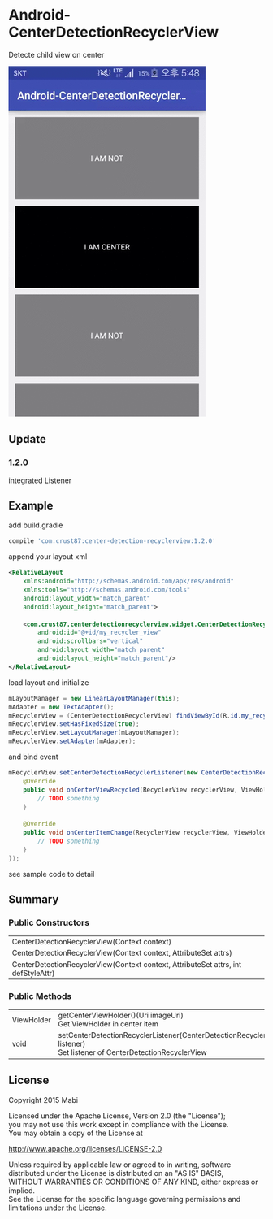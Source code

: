 # Android-CenterDetectionRecyclerView
Detecte child view on center

![](./example.gif)

## Update
### 1.2.0
integrated Listener

## Example

add build.gradle<br />
``` groovy
compile 'com.crust87:center-detection-recyclerview:1.2.0'
```

append your layout xml
```xml
<RelativeLayout
    xmlns:android="http://schemas.android.com/apk/res/android"
    xmlns:tools="http://schemas.android.com/tools"
    android:layout_width="match_parent"
    android:layout_height="match_parent">

    <com.crust87.centerdetectionrecyclerview.widget.CenterDetectionRecyclerView
        android:id="@+id/my_recycler_view"
        android:scrollbars="vertical"
        android:layout_width="match_parent"
        android:layout_height="match_parent"/>
</RelativeLayout>

```

load layout and initialize
```java
mLayoutManager = new LinearLayoutManager(this);
mAdapter = new TextAdapter();
mRecyclerView = (CenterDetectionRecyclerView) findViewById(R.id.my_recycler_view);
mRecyclerView.setHasFixedSize(true);
mRecyclerView.setLayoutManager(mLayoutManager);
mRecyclerView.setAdapter(mAdapter);
```

and bind event
```java
mRecyclerView.setCenterDetectionRecyclerListener(new CenterDetectionRecyclerListener() {
    @Override
    public void onCenterViewRecycled(RecyclerView recyclerView, ViewHolder viewHolder) {
        // TODO something
    }

    @Override
    public void onCenterItemChange(RecyclerView recyclerView, ViewHolder viewHolder, ViewHolder oldViewHolder) {
        // TODO something
    }
});
```

see sample code to detail

## Summary
### Public Constructors
| |
|:---|
| CenterDetectionRecyclerView(Context context) |
| CenterDetectionRecyclerView(Context context, AttributeSet attrs) |
| CenterDetectionRecyclerView(Context context, AttributeSet attrs, int defStyleAttr) |

### Public Methods
| | |
|:---|:---|
| ViewHolder | getCenterViewHolder()(Uri imageUri)<br />Get ViewHolder in center item |
| void | setCenterDetectionRecyclerListener(CenterDetectionRecyclerListener listener)<br />Set listener of CenterDetectionRecyclerView |


## License
Copyright 2015 Mabi

Licensed under the Apache License, Version 2.0 (the "License");<br/>
you may not use this work except in compliance with the License.<br/>
You may obtain a copy of the License at

http://www.apache.org/licenses/LICENSE-2.0

Unless required by applicable law or agreed to in writing, software<br/>
distributed under the License is distributed on an "AS IS" BASIS,<br/>
WITHOUT WARRANTIES OR CONDITIONS OF ANY KIND, either express or implied.<br/>
See the License for the specific language governing permissions and<br/>
limitations under the License.
